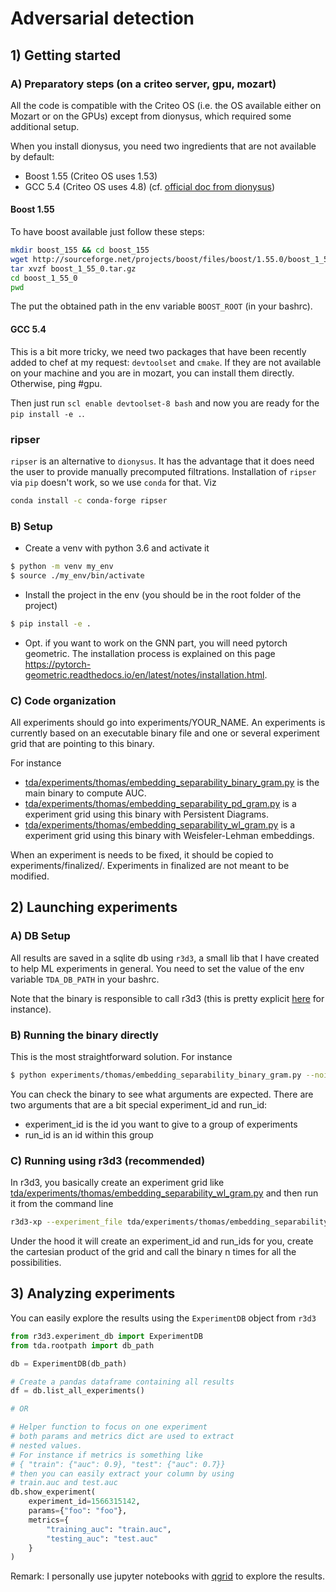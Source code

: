 # Adversarial detection

## 1) Getting started

### A) Preparatory steps (on a criteo server, gpu, mozart)

All the code is compatible with the Criteo OS (i.e. the OS available either on Mozart or on the GPUs) except from dionysus, which required some additional setup.

When you install dionysus, you need two ingredients that are not available by default:
* Boost 1.55 (Criteo OS uses 1.53)
* GCC 5.4 (Criteo OS uses 4.8)
(cf. [official doc from dionysus](https://pypi.org/project/dionysus/))

#### Boost 1.55

To have boost available just follow these steps:
````bash
mkdir boost_155 && cd boost_155
wget http://sourceforge.net/projects/boost/files/boost/1.55.0/boost_1_55_0.tar.gz
tar xvzf boost_1_55_0.tar.gz
cd boost_1_55_0
pwd
````

The put the obtained path in the env variable `BOOST_ROOT` (in your bashrc).

#### GCC 5.4

This is a bit more tricky, we need two packages that have been recently added to chef at my request:
`devtoolset` and `cmake`. If they are not available on your machine and you are in mozart, you can install them directly.
 Otherwise, ping #gpu.
 
Then just run `scl enable devtoolset-8 bash` and now you are ready for the `pip install -e .`.


### ripser
`ripser` is an alternative to `dionysus`. It has the advantage that it does need the user
to provide manually precomputed filtrations. Installation of `ripser` via `pip` doesn't work, so we use `conda` for that. Viz

```bash
conda install -c conda-forge ripser
```

### B) Setup

*  Create a venv with python 3.6 and activate it
```bash
$ python -m venv my_env
$ source ./my_env/bin/activate
```
* Install the project in the env (you should be in the root folder of the project)
```bash
$ pip install -e .
``` 
* Opt. if you want to work on the GNN part, you will need pytorch geometric. The installation process is explained on this page https://pytorch-geometric.readthedocs.io/en/latest/notes/installation.html.

### C) Code organization

All experiments should go into experiments/YOUR_NAME. An experiments is currently based on an executable binary file and one or several experiment grid that are pointing to this binary.

For instance
 * [tda/experiments/thomas/embedding_separability_binary_gram.py](tda/experiments/thomas/embedding_separability_binary_gram.py) is the main binary to compute AUC.
 * [tda/experiments/thomas/embedding_separability_pd_gram.py](tda/experiments/thomas/embedding_separability_pd_gram.py) is a experiment grid using this binary with Persistent Diagrams.
 * [tda/experiments/thomas/embedding_separability_wl_gram.py](tda/experiments/thomas/embedding_separability_wl_gram.py) is a experiment grid using this binary with Weisfeler-Lehman embeddings.
 
 When an experiment is needs to be fixed, it should be copied to experiments/finalized/. Experiments in finalized are not meant to be modified.
 
 ## 2) Launching experiments
 
 ### A) DB Setup
 
 All results are saved in a sqlite db using `r3d3`, a small lib that I have created to help ML experiments in general. 
 You need to set the value of the env variable `TDA_DB_PATH` in your bashrc.
 
 Note that the binary is responsible to call r3d3 (this is pretty explicit [here](tda/experiments/thomas/embedding_separability_binary_gram.py) for instance).

 ### B) Running the binary directly
 
 This is the most straightforward solution. For instance
 
 ```bash
$ python experiments/thomas/embedding_separability_binary_gram.py --noise 0.0 --node_labels none --hash_size 50 --height 5 --threshold 15000 --embedding_type WeisfeilerLehman --max_nb_processes 1
```

You can check the binary to see what arguments are expected. There are two arguments that are a bit special experiment_id and run_id:
* experiment_id is the id you want to give to a group of experiments
* run_id is an id within this group

### C) Running using r3d3 (recommended)


In r3d3, you basically create an experiment grid like [tda/experiments/thomas/embedding_separability_wl_gram.py](tda/experiments/thomas/embedding_separability_wl_gram.py) and then run it from the command line

```bash
r3d3-xp --experiment_file tda/experiments/thomas/embedding_separability_wl_gram.py
```

Under the hood it will create an experiment_id and run_ids for you, create the cartesian product of the grid and call the binary n times for all the possibilities.

## 3) Analyzing experiments

You can easily explore the results using the `ExperimentDB` object from `r3d3`

````python
from r3d3.experiment_db import ExperimentDB
from tda.rootpath import db_path

db = ExperimentDB(db_path)

# Create a pandas dataframe containing all results
df = db.list_all_experiments()

# OR

# Helper function to focus on one experiment
# both params and metrics dict are used to extract
# nested values.
# For instance if metrics is something like
# { "train": {"auc": 0.9}, "test": {"auc": 0.7}}
# then you can easily extract your column by using
# train.auc and test.auc
db.show_experiment(
    experiment_id=1566315142,
    params={"foo": "foo"},
    metrics={
        "training_auc": "train.auc",
        "testing_auc": "test.auc"
    }
)
````

Remark: I personally use jupyter notebooks with [qgrid](https://github.com/quantopian/qgrid) to explore the results.
